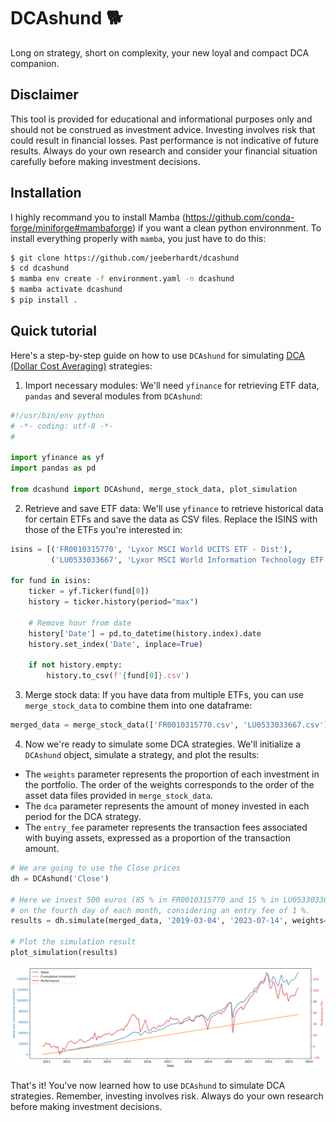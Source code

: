 # DCAshund :dog2:
Long on strategy, short on complexity, your new loyal and compact DCA companion.

## Disclaimer
This tool is provided for educational and informational purposes only and should not be construed as investment advice. Investing involves risk that could result in financial losses. Past performance is not indicative of future results. Always do your own research and consider your financial situation carefully before making investment decisions.

## Installation
I highly recommand you to install Mamba (https://github.com/conda-forge/miniforge#mambaforge) if you want a clean python environnment. To install everything properly with `mamba`, you just have to do this:

```bash
$ git clone https://github.com/jeeberhardt/dcashund
$ cd dcashund
$ mamba env create -f environment.yaml -n dcashund
$ mamba activate dcashund
$ pip install .
```

## Quick tutorial

Here's a step-by-step guide on how to use `DCAshund` for simulating [DCA (Dollar Cost Averaging)](https://en.wikipedia.org/wiki/Dollar_cost_averaging) strategies:

1. Import necessary modules: We'll need `yfinance` for retrieving ETF data, `pandas` and several modules from `DCAshund`:

```python
#!/usr/bin/env python
# -*- coding: utf-8 -*-
#

import yfinance as yf
import pandas as pd

from dcashund import DCAshund, merge_stock_data, plot_simulation

```

2. Retrieve and save ETF data: We'll use `yfinance` to retrieve historical data for certain ETFs and save the data as CSV files. Replace the ISINS with those of the ETFs you're interested in:

```python
isins = [('FR0010315770', 'Lyxor MSCI World UCITS ETF - Dist'),
         ('LU0533033667', 'Lyxor MSCI World Information Technology ETF - Dist')]

for fund in isins:
    ticker = yf.Ticker(fund[0])
    history = ticker.history(period="max")

    # Remove hour from date
    history['Date'] = pd.to_datetime(history.index).date
    history.set_index('Date', inplace=True)

    if not history.empty:
        history.to_csv(f'{fund[0]}.csv')

```

3. Merge stock data: If you have data from multiple ETFs, you can use `merge_stock_data` to combine them into one dataframe:

```python
merged_data = merge_stock_data(['FR0010315770.csv', 'LU0533033667.csv'])

```

4. Now we're ready to simulate some DCA strategies. We'll initialize a `DCAshund` object, simulate a strategy, and plot the results:

- The `weights` parameter represents the proportion of each investment in the portfolio. The order of the weights corresponds to the order of the asset data files provided in `merge_stock_data`.
- The `dca` parameter represents the amount of money invested in each period for the DCA strategy. 
- The `entry_fee` parameter represents the transaction fees associated with buying assets, expressed as a proportion of the transaction amount.

```python
# We are going to use the Close prices
dh = DCAshund('Close')

# Here we invest 500 euros (85 % in FR0010315770 and 15 % in LU0533033667) 
# on the fourth day of each month, considering an entry fee of 1 %.
results = dh.simulate(merged_data, '2019-03-04', '2023-07-14', weights=[0.85, 0.15], dca=500, entry_fee=1./100)

# Plot the simulation result
plot_simulation(results)

```

![DCA simple testing](/data/test.png?raw=true)

That's it! You've now learned how to use `DCAshund` to simulate DCA strategies. Remember, investing involves risk. Always do your own research before making investment decisions.
